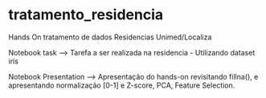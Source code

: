 # tratamento_residencia
Hands On tratamento de dados Residencias Unimed/Localiza

Notebook task --> Tarefa a ser realizada na residencia 
	- Utilizando dataset iris

Notebook Presentation --> Apresentação do hands-on revisitando fillna(), e apresentando normalização [0-1] e Z-score, PCA, Feature Selection.

 
